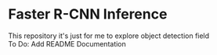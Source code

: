 # Faster R-CNN Inference

This repository it's just for me to explore object detection field  
To Do: Add README Documentation
